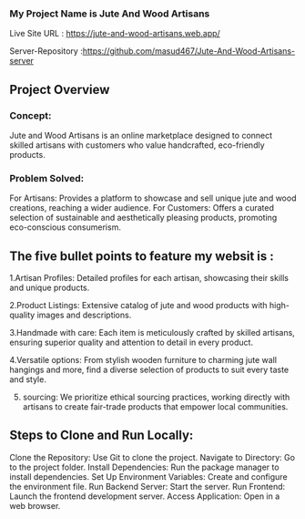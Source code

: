 ### My Project Name is Jute And Wood Artisans

 Live Site URL : https://jute-and-wood-artisans.web.app/
 
 Server-Repository :https://github.com/masud467/Jute-And-Wood-Artisans-server
## Project Overview
### Concept:
Jute and Wood Artisans is an online marketplace designed to connect skilled artisans with customers who value handcrafted, eco-friendly products.

### Problem Solved:

For Artisans: Provides a platform to showcase and sell unique jute and wood creations, reaching a wider audience.
For Customers: Offers a curated selection of sustainable and aesthetically pleasing products, promoting eco-conscious consumerism.
## The five bullet points to feature my websit is :

1.Artisan Profiles: Detailed profiles for each artisan, showcasing their skills and unique products.

2.Product Listings: Extensive catalog of jute and wood products with high-quality images and descriptions.

3.Handmade with care: Each item is meticulously crafted by skilled artisans, ensuring superior quality and attention to detail in every product.

4.Versatile options: From stylish wooden furniture to charming jute wall hangings and more, find a diverse selection of products to suit every taste and style.

5. sourcing: We prioritize ethical sourcing practices, working directly with artisans to create fair-trade products that empower local communities.
## Steps to Clone and Run Locally:
Clone the Repository: Use Git to clone the project.
Navigate to Directory: Go to the project folder.
Install Dependencies: Run the package manager to install dependencies.
Set Up Environment Variables: Create and configure the environment file.
Run Backend Server: Start the server.
Run Frontend: Launch the frontend development server.
Access Application: Open in a web browser.


